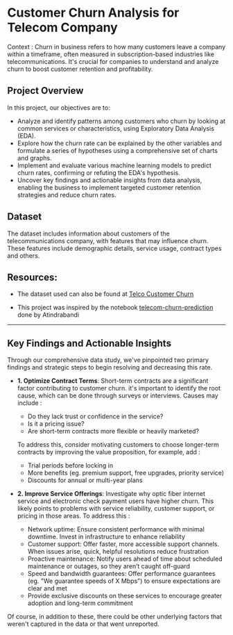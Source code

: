 # Customer Churn Analysis for Telecom Company

Context : Churn in business refers to how many customers leave a company within a timeframe, often measured in subscription-based industries like telecommunications. It's crucial for companies to understand and analyze churn to boost customer retention and profitability.

## Project Overview

In this project, our objectives are to:

- Analyze and identify patterns among customers who churn by looking at common services or characteristics, using Exploratory Data Analysis (EDA).
- Explore how the churn rate can be explained by the other variables and formulate a series of hypotheses using a comprehensive set of charts and graphs.
- Implement and evaluate various machine learning models to predict churn rates, confirming or refuting the EDA's hypothesis.
- Uncover key findings and actionable insights from data analysis, enabling the business to implement targeted customer retention strategies and reduce churn rates.


## Dataset

The dataset includes information about customers of the telecommunications company, with features that may influence churn. These features include demographic details, service usage, contract types and others.

## Resources:

- The dataset used can also be found at [Telco Customer Churn](https://www.kaggle.com/datasets/palashfendarkar/wa-fnusec-telcocustomerchurn)

- This project was inspired by the notebook [telecom-churn-prediction](https://www.kaggle.com/code/bandiatindra/telecom-churn-prediction/notebook) done by Atindrabandi 


--------------------------------------------------------------
## Key Findings and Actionable Insights
Through our comprehensive data study, we've pinpointed two primary findings and strategic steps to begin resolving and decreasing this rate.

- **1. Optimize Contract Terms**: Short-term contracts are a significant factor contributing to customer churn. it's important to identify the root cause, which can be done through surveys or interviews. Causes may include :
    - Do they lack trust or confidence in the service?
    - Is it a pricing issue?
    - Are short-term contracts more flexible or heavily marketed?

    To address this, consider motivating customers to choose longer-term contracts by improving the value proposition, for example, add :
    - Trial periods before locking in
    - More benefits (eg. premium support, free upgrades, priority service)
    - Discounts for annual or multi-year plans

- **2. Improve Service Offerings**: Investigate why optic fiber internet service and electronic check payment users have higher churn. This likely points to problems with service reliability, customer support, or pricing in those areas. 
    To address this : 

    - Network uptime: Ensure consistent performance with minimal downtime. Invest in infrastructure to enhance reliability
    - Customer support: Offer faster, more accessible support channels. When issues arise, quick, helpful resolutions reduce frustration
    - Proactive maintenance: Notify users ahead of time about scheduled maintenance or outages, so they aren’t caught off-guard
    - Speed and bandwidth guarantees: Offer performance guarantees (eg. "We guarantee speeds of X Mbps") to ensure expectations are clear and met
    - Provide exclusive discounts on these services to encourage greater adoption and long-term commitment

Of course, in addition to these, there could be other underlying factors that weren't captured in the data or that went unreported.
